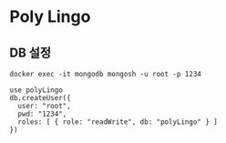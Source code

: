 # Poly Lingo


## DB 설정

```shell
docker exec -it mongodb mongosh -u root -p 1234
```

```shell
use polyLingo
db.createUser({
  user: "root",
  pwd: "1234",
  roles: [ { role: "readWrite", db: "polyLingo" } ]
})
```
